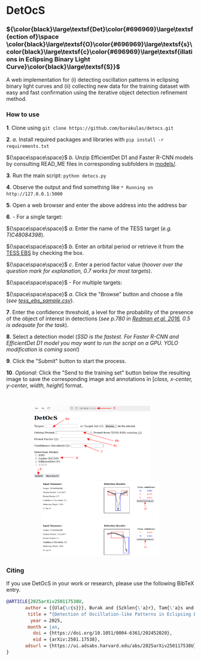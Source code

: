 # DetOcS #

<!--- **Det**ection of **O**s**c**illations in Eclipsing Binary Light Curve**S** !--->


### ${\color\{black}\large\textsf{Det}\color{#696969}\large\textsf{ection of}\space \color{black}\large\textsf{O}\color{#696969}\large\textsf{s}\color{black}\large\textsf{c}\color{#696969}\large\textsf{illations in Eclipsing Binary Light Curve}\color{black}\large\textsf{S}}$ ###

A web implementation for (i) detecting oscillation patterns in eclipsing binary light curves and (ii) collecting new data for the training dataset with easy and fast confirmation using the iterative object detection refinement method.



### How to use ###

**1**. Clone using `git clone https://github.com/burakulas/detocs.git` 

**2**. *a*. Install required packages and libraries with `pip install -r requirements.txt`

${\space\space\space}$   *b*. Unzip EfficientDet D1 and Faster R-CNN models by consulting READ_ME files in corresponding subfolders in [models/](https://github.com/burakulas/detocs/tree/main/models).

**3**. Run the main script: `python detocs.py`

**4**. Observe the output and find something like `* Running on http://127.0.0.1:5000`

**5**. Open a web browser and enter the above address into the address bar

**6**. - For a single target:

${\space\space\space}$ *a*. Enter the name of the TESS target (*e.g. TIC48084398*).

${\space\space\space}$   *b*. Enter an orbital period or retrieve it from the [TESS EBS](https://tessebs.villanova.edu) by checking the box.

${\space\space\space}$   *c*. Enter a period factor value (*hoover over the question mark for explanation, 0.7 works for most targets*).
   
${\space\space\space}$ - For multiple targets:

${\space\space\space}$   *a*. Click the "Browse" button and choose a file (*see [tess_ebs_sample.csv](https://github.com/burakulas/detocs/blob/main/assets/tess_ebs_sample.csv)*).



**7**. Enter the confidence threshold, a level for the probability of the presence of the object of interest in detections (*see p.780 in [Redmon et al. 2016](https://www.cv-foundation.org/openaccess/content_cvpr_2016/papers/Redmon_You_Only_Look_CVPR_2016_paper.pdf), 0.5 is adequate for the task*).


**8**. Select a detection model (*SSD is the fastest. For Faster R-CNN and EfficientDet D1 model you may want to run the script on a GPU. YOLO modification is coming soon!*)
  
**9**. Click the "Submit" button to start the process.

**10**. *Optional*: Click the "Send to the training set" button below the resulting image to save the corresponding image and annotations in [*class, x-center, y-center, width, height*] format.

&nbsp;
&nbsp;

<p align="center">
   <kbd>
<img src="https://github.com/burakulas/detocs/blob/main/assets/screen2.png" alt="https://raw.githubusercontent.com/burakulas/detocs/main/assets/screen2.png?token=GHSAT0AAAAAACS2WTMNVMZDAGOTALFCLRB6ZUNCS5A" data-canonical-src="https://raw.githubusercontent.com/burakulas/detocs/main/assets/screen2.png" class="transparent shrinkToFit" width="313" height="200">
   </kbd>
&nbsp;&nbsp&nbsp;&nbsp;&nbsp;&nbsp;&nbsp;&nbsp;&nbsp;&nbsp;
   <kbd>
<img src="https://github.com/burakulas/detocs/blob/main/assets/screen3.png" alt="https://raw.githubusercontent.com/burakulas/detocs/main/assets/screen3.png?token=GHSAT0AAAAAACS2WTMNVMZDAGOTALFCLRB6ZUNCS5A" data-canonical-src="https://raw.githubusercontent.com/burakulas/detocs/main/assets/screen3.png" class="transparent shrinkToFit" width="313" height="200">
   </kbd>
</p>

### Citing ###

If you use DetOcS in your work or research, please use the following BibTeX entry.

```bibtex
@ARTICLE{2025arXiv250117538U,
       author = {{Ula{\c{s}}}, Burak and {Szklen{\'a}r}, Tam{\'a}s and {Szab{\'o}}, R{\'o}bert},
        title = "{Detection of Oscillation-like Patterns in Eclipsing Binary Light Curves using Neural Network-based Object Detection Algorithms}",
         year = 2025,
        month = jan,
          doi = {https://doi.org/10.1051/0004-6361/202452020},
          eid = {arXiv:2501.17538},
       adsurl = {https://ui.adsabs.harvard.edu/abs/2025arXiv250117538U},
}
```



